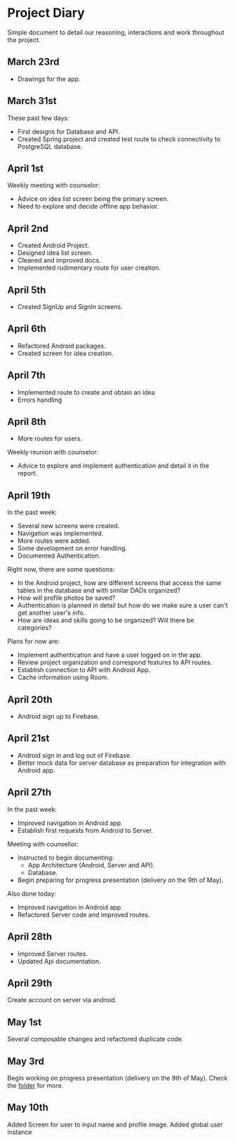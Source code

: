 # Project Diary

Simple document to detail our reasoning, interactions and work throughout the project.

## March 23rd

* Drawings for the app.

## March 31st

These past few days:

* First designs for Database and API.  
* Created Spring project and created test route to check connectivity to PostgreSQL database.

## April 1st

Weekly meeting with counselor:

* Advice on idea list screen being the primary screen.
* Need to explore and decide offline app behavior.

## April 2nd

* Created Android Project.  
* Designed idea list screen.  
* Cleaned and improved docs.  
* Implemented rudimentary route for user creation.  

## April 5th

* Created SignUp and SignIn screens.

## April 6th

* Refactored Android packages.  
* Created screen for idea creation.

## April 7th

* Implemented route to create and obtain an idea
* Errors handling

## April 8th

* More routes for users.  

Weekly reunion with counselor:

* Advice to explore and implement authentication and detail it in the report.

## April 19th

In the past week:

* Several new screens were created.
* Navigation was implemented.
* More routes were added.
* Some development on error handling.
* Documented Authentication.

Right now, there are some questions:

* In the Android project, how are different screens that access the same tables in the database and with similar DAOs organized?
* How will profile photos be saved?
* Authentication is planned in detail but how do we make sure a user can't get another user's info.
* How are ideas and skills going to be organized? Will there be categories?

Plans for now are:

* Implement authentication and have a user logged on in the app.
* Review project organization and correspond features to API routes.
* Establish connection to API with Android App.
* Cache information using Room.

## April 20th

* Android sign up to Firebase.

## April 21st

* Android sign in and log out of Firebase.
* Better mock data for server database as preparation for integration with Android app.

## April 27th

In the past week:

* Improved navigation in Android app.
* Establish first requests from Android to Server.

Meeting with counsellor:

* Instructed to begin documenting:
  * App Architecture (Android, Server and API).
  * Database.
* Begin preparing for progress presentation (delivery on the 9th of May).

Also done today:

* Improved navigation in Android app.
* Refactored Server code and improved routes.

## April 28th

* Improved Server routes.
* Updated Api documentation.

## April 29th

Create account on server via android.

## May 1st

Several composable changes and refactored duplicate code.

## May 3rd

Begin working on progress presentation (delivery on the 9th of May). Check the [folder](/docs/Apresenta%C3%A7%C3%A3o%20de%20Progresso) for more.

## May 10th

Added Screen for user to input name and profile image.
Added global user instance
